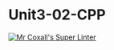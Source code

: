 # Unit3-02-CPP
[![Mr Coxall's Super Linter](https://github.com/ICS3U-Programming-PeterS/Unit3-02-CPP/workflows/Mr%20Coxall's%20Super%20Linter/badge.svg)](https://github.com/ICS3U-Programming-PeterS/Unit3-02-CPP/actions/)
